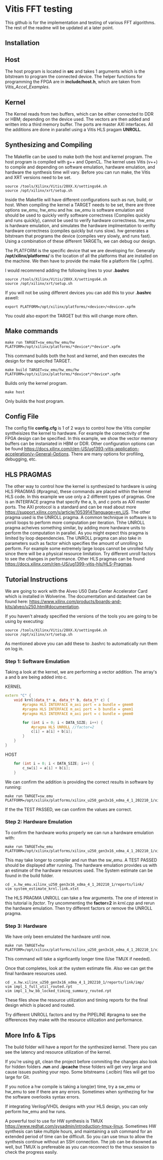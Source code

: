 # Vitis FFT testing

This github is for the implementation and testing of various FFT algorithms. The rest of the readme will be updated at a later point.

## Installation 

## Host 

The host program is located in **src** and takes 1 arguments which is the bitstream to program the connected device. The helper functions for programming the FPGA are in **include/host.h**, which are taken from *Vitis_Accel_Examples*. 

## Kernel 

The Kernel reads from two buffers, which can be either connected to DDR or HBM; depending on the device used. The vectors are then added and written into a third memory buffer. The ports are master AXI interfaces. All the additions are done in parallel using a Vitis HLS pragam **UNROLL**. 

## Synthesizing and Compiling

The Makefile can be used to make both the host and kernel program. The host program is compiled with g++ and OpenCL. The kernel uses Vitis (v++) to compile and depending on software emulation, hardware emulation, and hardware the synthesis time will vary. Before you can run make, the Vitis and XRT versions need to be set.

```
source /tools/Xilinx/Vitis/20XX.X/settings64.sh
source /opt/xilinx/xrt/setup.sh
```

Inside the Makefile will have different configurations such as run, build, or host. When compiling the kernel a TARGET needs to be set, there are three options sw_emu, hw_emu and hw. sw_emu is software emulation and should be used to quickly verify software correctness (Compiles quickly and runs quickly), cannot be used to verify hardware correctness. hw_emu is hardware emulation, and simulates the hardware implmentation to verifty hardware correctness (compiles quickly but runs slow). hw generates a bitstream that programs the device (compiles very slowly, and runs fast). Using a combination of these different TARGETs, we can debug our design. 

The PLATFORM is the specific device that we are developing for. Generally **/opt/xilinx/platforms/** is the location of all the platforms that are installed on the machine. We then have to provide the make file a platform file (.xpfm). 

I would recommend adding the following lines to your **.bashrc**

```
source /tools/Xilinx/Vitis/20XX.X/settings64.sh
source /opt/xilinx/xrt/setup.sh
```

If you will not be using different devices you can add this to your **.bashrc** aswell: 

```
export PLATFORM=/opt/xilinx/platforms/<device>/<device>.xpfm
```


You could also export the TARGET but this will change more often. 

## Make commands

```
make run TARGET=sw_emu/hw_emu/hw PLATFORM=/opt/xilinx/platforms/*device*/*device*.xpfm
```

This command builds both the host and kernel, and then executes the design for the speicifed TARGET. 

```
make build TARGET=sw_emu/hw_emu/hw PLATFORM=/opt/xilinx/platforms/*device*/*device*.xpfm
```
Builds only the kernel program. 

```
make host 
```

Only builds the host program. 

## Config File 
The config file **config.cfg** is 1 of 2 ways to control how the Vitis compiler syntheisizes the kernel to hardware. For example the connectivity of the FPGA design can be specified. In this example, we show the vector memory buffers can be instaniated in HBM or DDR. Other configuration options can be found https://docs.xilinx.com/r/en-US/ug1393-vitis-application-acceleration/v-General-Options. There are many options for profiling, debugging, etc. 

## HLS PRAGMAS 
The other way to control how the kernel is synthesized to hardware is using HLS PRAGMAS (#pragma), these commands are placed within the kernel HLS code. In this example we use only a 2 different types of pragmas. One is an INTERFACE pragma that specify the a, b, and c ports as AXI master ports. The AXI protocol is a standard and can be read about more https://support.xilinx.com/s/article/1053914?language=en_US. The other pragma used is the UNROLL pragma. A common technique in software is to unroll loops to perform more computation per iteration. Thhe UNROLL pragma acheives something similar, by adding more hardware units to perform the computation in parallel. As you might expect this pragma is limited by loop dependencies. The UNROLL pragma can also take in parameters such as factor which specifies the amount of unrolling to perform. For example some extremely large loops cannot be unrolled fully since there will be a physical resource limitation. Try different unroll factors to see the changes in performance. Other HLS pragmas can be found https://docs.xilinx.com/r/en-US/ug1399-vitis-hls/HLS-Pragmas. 

## Tutorial Instructions

We are going to work with the Alveo U50 Data Center Accelerator Card which is installed in Wolverine. The documentation and datasheet can be found here: https://www.xilinx.com/products/boards-and-kits/alveo/u250.html#documentation. 

If you haven't already specified the versions of the tools you are going to be using by executing: 
```
source /tools/Xilinx/Vitis/20XX.X/settings64.sh
source /opt/xilinx/xrt/setup.sh
```
As mentioned above you can add these to .bashrc to automatically run them on log in. 

### Step 1: Software Emulation

Taking a look at the kernel, we are performing a vector addition. The array's a and b are being added into c.

KERNEL
```C++
extern "C" {
    void krnl(data_t* a, data_t* b, data_t* c) {
        #pragma HLS INTERFACE m_axi port = a bundle = gmem0
        #pragma HLS INTERFACE m_axi port = b bundle = gmem1
        #pragma HLS INTERFACE m_axi port = c bundle = gmem0

        for (int i = 0; i < DATA_SIZE; i++) {
            #pragma HLS UNROLL //factor=2
            c[i] = a[i] + b[i];
        }
    }
}
```
HOST
```C++
    for (int i = 0; i < DATA_SIZE; i++) {
        c_sw[i] = a[i] + b[i];
    }
```
We can confirm the addition is providing the correct results in software by running: 
```
make run TARGET=sw_emu PLATFORM=/opt/xilinx/platforms/xilinx_u250_gen3x16_xdma_4_1_202210_1/xilinx_u250_gen3x16_xdma_4_1_202210_1.xpfm 
```
If the the TEST PASSED, we can confirm the values are correct. 

### Step 2: Hardware Emulation
To confirm the hardware works properly we can run a hardware emulation with: 
```
make run TARGET=hw_emu PLATFORM=/opt/xilinx/platforms/xilinx_u250_gen3x16_xdma_4_1_202210_1/xilinx_u250_gen3x16_xdma_4_1_202210_1.xpfm 
```
This may take longer to compiler and run than the sw_emu. A TEST PASSED should be displayed after running. The hardware emulation provides us with an estimate of the hardware resources used. The System estimate can be found in the build folder. 

```
cd _x.hw_emu.xilinx_u250_gen3x16_xdma_4_1_202210_1/reports/link/
vim system_estimate_krnl.link.xtxt
```

The HLS PRAGMA UNROLL can take a few arguments. The one of interest in this tutorial is *factor*. Try uncommenting the **factor=2** in *krnl.cpp* and rerun the hardware emulation. Then try different factors or remove the UNROLL pragma. 

### Step 3: Hardware 
We have only been emulated the hardware until now. 
```
make run TARGET=hw PLATFORM=/opt/xilinx/platforms/xilinx_u250_gen3x16_xdma_4_1_202210_1/xilinx_u250_gen3x16_xdma_4_1_202210_1.xpfm 
```
This command will take a signficantly longer time (Use TMUX if needed). 

Once that completes, look at the system estimate file. Also we can get the final hardware resources used. 

```
cd _x.hw.xilinx_u250_gen3x16_xdma_4_1_202210_1/reports/link/imp/
vim impl_1_full_util_routed.rpt
vim impl_1_hw_bb_locked_timing_summary_routed.rpt
```

These files show the resource utilization and timing reports for the final design which is placed and routed. 

Try different UNROLL factors and try the PIPELINE #pragma to see the differences they make with the resource utilization and performance. 

## More Info & Tips

The build folder will have a report for the synthesized kernel. There you can see the latency and resource utilization of the kernel. 

If you're using git, clean the project before commiting the changes also look for hidden folders **.run** and **.ipcache** these folders will get very large and cause issues pushing your repo. Some bitstreams (.xclbin) files will get too large for Git. 

If you notice a hw compile is taking a long(er) time, try a sw_emu or hw_emu to see if there are any errors. Sometimes when synthezing for hw the software overlooks syntax errors. 

If integrating Verilog/VHDL designs with your HLS design, you can only perform hw_emu and hw runs. 

A powerful tool to use for HW synthesis is TMUX https://www.redhat.com/sysadmin/introduction-tmux-linux. Sometimes HW synthesis can take multiple hours, and maintaining a ssh command for an extended period of time can be difficult. So you can use tmux 
to allow the synthesis continue without an SSH connection. The job can be disowned as well, but TMUX is prefereable as you can reconnect to the tmux session to check the progress easily.  
